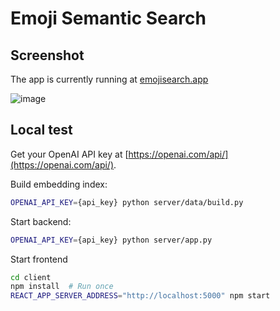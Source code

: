 # Emoji Semantic Search

## Screenshot

The app is currently running at [emojisearch.app](https://www.emojisearch.app/)

![image](https://user-images.githubusercontent.com/901179/152265271-bb447be2-37d2-4042-844a-99e656697a54.png)


## Local test

Get your OpenAI API key at [https://openai.com/api/](https://openai.com/api/).

Build embedding index:
```bash
OPENAI_API_KEY={api_key} python server/data/build.py
```

Start backend:
```bash
OPENAI_API_KEY={api_key} python server/app.py
```

Start frontend
```bash
cd client
npm install  # Run once
REACT_APP_SERVER_ADDRESS="http://localhost:5000" npm start
```
